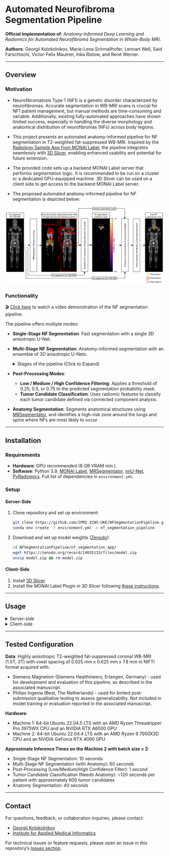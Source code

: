 # Automated Neurofibroma Segmentation Pipeline

**Official Implementation of**: *Anatomy-Informed Deep Learning and Radiomics for Automated Neurofibroma Segmentation in Whole-Body MRI*.  

**Authors**: Georgii Kolokolnikov, Marie-Lena Schmallhofer, Lennart Well, Said Farschtschi, Victor-Felix Mautner, Inka Ristow, and René Werner.

---

## Overview

### Motivation
- Neurofibromatosis Type 1 (NF1) is a genetic disorder characterized by neurofibromas. Accurate segmentation in WB-MRI scans is crucial for NF1 patient management, but manual methods are time-consuming and variable. Additionally, existing fully-automated approaches have shown limited success, especially in handling the diverse morphology and anatomical distribution of neurofibromas (NFs) across body regions​.  

- This project presents an automated anatomy-informed pipeline for NF segmentation in T2-weighted fat-suppressed WB-MRI. Inspired by the [Radiology Sample App from MONAI Label](https://github.com/Project-MONAI/MONAILabel/tree/main/sample-apps/radiology), the pipeline integrates seamlessly with [3D Slicer](https://www.slicer.org/), enabling enhanced usability and potential for future extension. 

- The provided code sets up a backend MONAI Label server that performs segmentation logic. It is recommended to be run on a cluster or a dedicated GPU-equipped machine. 3D Slicer can be used on a client side to get access to the backend MONAI Label server.

- The proposed automated anatomy-informed pipeline for NF segmentation is depicted below:  

![Pipeline Diagram](illustrations/pipeline.png)

### Functionality
🎬 [Click here](https://zenodo.org/records/14133129/preview/NF_segmentation_demo.mp4?include_deleted=0) to watch a video demonstration of the NF segmentation pipeline.

The pipeline offers multiple modes:
- **Single-Stage NF Segmentation**: Fast segmentation with a single 3D anisotropic U-Net.
- **Multi-Stage NF Segmentation**: Anatomy-informed segmentation with an ensemble of 3D anisotropic U-Nets.<details>
   <summary>Stages of the pipeline (Click to Expand)</summary>

   1. **Anatomy Segmentation**: Performed using [MRSegmentator](https://github.com/hhaentze/MRSegmentator), which segments anatomical structures and generates a mask. The mask is processed, including addition of a high-risk zone for NF occurrence around the lungs and spine.
   
   2. **Ensemble of 3D Anisotropic Anatomy-Informed U-Nets**: Uses anatomical context to enhance segmentation accuracy across distinct anatomical regions.
   
   3. **Confidence Thresholding**: A default threshold of 0.5 is applied to the segmentation results, balancing sensitivity and specificity.

</details>
  
- **Post-Processing Modes**:
  - **Low / Medium / High Confidence Filtering**: Applies a threshold of 0.25, 0.5, or 0.75 to the predicted segmentation probability mask.
  - **Tumor Candidate Classification**: Uses radiomic features to classify each tumor candidate defined via connected component analysis.

- **Anatomy Segmentation**: Segments anatomical structures  using [MRSegmentator](https://github.com/hhaentze/MRSegmentator), and identifies a high-risk zone around the lungs and spine where NFs are most likely to occur.

---

## Installation

### Requirements
- **Hardware**: GPU recommended (8 GB VRAM min.).
- **Software**: Python 3.9, [MONAI Label](https://github.com/Project-MONAI/MONAILabel), [MRSegmentator](https://github.com/hhaentze/MRSegmentator), [nnU-Net](https://github.com/MIC-DKFZ/nnUNet), [PyRadiomics](https://github.com/AIM-Harvard/pyradiomics). Full list of dependencies in `environment.yml`.

### Setup
#### Server-Side
1. Clone repository and set up environment:
   ```bash
   git clone https://github.com/IPMI-ICNS-UKE/NFSegmentationPipeline.git
   conda env create -f environment.yml -n nf_segmentation_pipeline
   ```

2. Download and set up model weights ([Zenodo](https://zenodo.org/records/14035133)):
   ```bash
   cd NFSegmentationPipeline/nf_segmentation_app/
   wget https://zenodo.org/record/14035133/files/model.zip
   unzip model.zip && rm model.zip
   ```

#### Client-Side
1. Install [3D Slicer](https://www.slicer.org/).
2. Install the MONAI Label Plugin in 3D Slicer following [these instructions](https://github.com/Project-MONAI/MONAILabel/tree/main/plugins/slicer).

---

## Usage
<details>
<summary>Server-side</summary>

1. **Activate environment**:
   ```bash
   conda activate nf_segmentation_pipeline
   ```
2. **Launch MONAI Label Server**:
   ```bash
   bash launch_nf_segmentation_server.sh
   ```
3. **Configurable pipeline options** in `launch_nf_segmentation_server.sh`: 
   - **GPU selection**: `CUDA_VISIBLE_DEVICES=0`.
   - **Sliding window batch size**: `--conf batch_size 2`.
   - **Resample in 2D**: `--conf resample_only_in_2d True`
   - **Port**: `--port 8000`.

[Click here](https://github.com/Project-MONAI/MONAILabel/tree/main?tab=readme-ov-file#step-5-start-monai-label-server-and-start-annotating) for more MONAI Label command-line options.
</details>

<details>
<summary>Client-side</summary>

1. Launch 3D Slicer and connect to the MONAI Label server. <details> <summary>Expand for visual instructions</summary>
   <p>
     <img src="illustrations/step_1.png" alt="step_1">
   </p>
   </details>
2. Upload MRI data to the MONAI Label server. <details> <summary>Expand for visual instructions</summary>
   <p>
     <img src="illustrations/step_2.png" alt="step_2">
   </p>
   </details>
3. Select NF segmentation mode (Single-Stage or Multi-Stage). <details> <summary>Expand for visual instructions</summary>
   <p>
     <img src="illustrations/step_3_1.png" alt="step_3_1">
   </p>
   </details>

   <details> <summary>Expand to see an example of the NF segmentation</summary>
   <p>
     <img src="illustrations/step_3_2.png" alt="step_3_2">
   </p>
   </details>
4. Apply post-processing (confidence filtering or tumor candidate classification). <details> <summary>Expand for visual comparison of post-processing effects</summary>

   | Low Confidence Filtering | Medium Confidence Filtering | High Confidence Filtering | Tumor Candidate Classification |
   |--------------------------|-----------------------------|---------------------------|--------------------------------|
   | ![Low Confidence](illustrations/step_4_low_confidence.png) | ![Medium Confidence](illustrations/step_4_medium_confidence.png) | ![High Confidence](illustrations/step_4_high_confidence.png) | ![Tumor Candidate Classification](illustrations/step_4_ttc.png) |
   </details>

5. Optional: Apply Anatomy Segmentation to generate and show an anatomy segmentation mask. <details> <summary>Expand to see an example of the processed anatomy segmentation</summary>
   <p>
     <img src="illustrations/step_5.png" alt="step_5">
   </p>
   </details>
   
6. Optional: Use Segment Editor for manual adjustments. [Learn more about Segment Editor](https://slicer.readthedocs.io/en/latest/user_guide/modules/segmenteditor.html). <details> <summary>Expand for visual instructions</summary>
   <p>
     <img src="illustrations/step_6.png" alt="step_6">
   </p>
   </details>

7. Submit the final version of the segmentation mask to the MONAI Label server. <details> <summary>Expand for visual instructions</summary>
   <p>
     <img src="illustrations/step_7.png" alt="step_7">
   </p>
   </details>

8. Save the final version of the segmentation mask to the local machine. <details> <summary>Expand for visual instructions</summary>
   <p>
     <img src="illustrations/step_8.png" alt="step_8">
   </p>
   </details>

</details>
   
---
## Tested Configuration
**Data**: Highly anisotropic T2-weighted fat-suppressed coronal WB-MRI (1.5T, 3T) with voxel spacing of 0.625 mm x 0.625 mm x 7.8 mm in NIFTI format acquired with:
- Siemens Magnetom (Siemens Healthineers, Erlangen, Germany) - used for development and evaluation of this pipeline, as described in the associated manuscript.
- Philips Ingenia (Best, The Netherlands) - used for limited post-submission qualitative testing to assess generalizability. Not included in model training or evaluation reported in the associated manuscript.

**Hardware**: 
- Machine 1: 64-bit Ubuntu 22.04.5 LTS with an AMD Ryzen Threadripper Pro 3975WX CPU and an NVIDIA RTX A6000 GPU
- Machine 2: 64-bit Ubuntu 22.04.4 LTS with an AMD Ryzen 9 7950X3D CPU and an NVIDIA GeForce RTX 4090 GPU

**Approximate Inference Times on the Machine 2 with batch size = 2**:
- Single-Stage NF Segmentation: 10 seconds
- Multi-Stage NF Segmentation (with Anatomy): 60 seconds
- Post-Processing (Low/Medium/High Confidence Filter): 1 second
- Tumor Candidate Classification (Needs Anatomy): ~120 seconds per patient with approximately 600 tumor candidates
- Anatomy Segmentation: 40 seconds

---

## Contact
For questions, feedback, or collaboration inquiries, please contact:
- [Georgii Kolokolnikov](mailto:g.kolokolnikov@uke.de)
- [Institute for Applied Medical Informatics](https://www.uke.de/english/departments-institutes/institutes/applied-medical-informatics/index.html)

For technical issues or feature requests, please open an issue in this repository’s [Issues section](https://github.com/IPMI-ICNS-UKE/NFSegmentationPipeline/issues).
